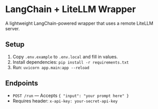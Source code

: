 # LangChain + LiteLLM Wrapper

A lightweight LangChain-powered wrapper that uses a remote LiteLLM server.

## Setup

1. Copy `.env.example` to `.env.local` and fill in values.
2. Install dependencies: `pip install -r requirements.txt`
3. Run: `uvicorn app.main:app --reload`

## Endpoints

- `POST /run` — Accepts `{ "input": "your prompt here" }`
- Requires header: `x-api-key: your-secret-api-key`